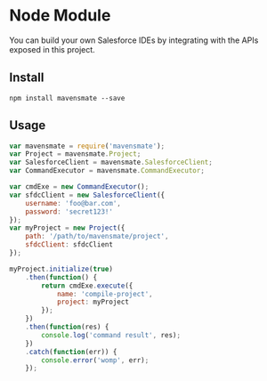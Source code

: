 # Node Module

You can build your own Salesforce IDEs by integrating with the APIs exposed in this project.

## Install

`npm install mavensmate --save`

## Usage

```javascript
var mavensmate = require('mavensmate');
var Project = mavensmate.Project;
var SalesforceClient = mavensmate.SalesforceClient;
var CommandExecutor = mavensmate.CommandExecutor;

var cmdExe = new CommandExecutor();
var sfdcClient = new SalesforceClient({
	username: 'foo@bar.com',
	password: 'secret123!'
});
var myProject = new Project({
	path: '/path/to/mavensmate/project',
	sfdcClient: sfdcClient
});

myProject.initialize(true)
	.then(function() {
		return cmdExe.execute({
			name: 'compile-project',
			project: myProject
		});
	})
	.then(function(res) {
		console.log('command result', res);
	})
	.catch(function(err)) {
		console.error('womp', err);
	});
```